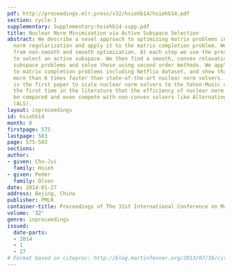 ```yaml
---
pdf: http://proceedings.mlr.press/v32/hsiehb14/hsiehb14.pdf
section: cycle-1
supplementary: Supplementary:hsiehb14-supp.pdf
title: Nuclear Norm Minimization via Active Subspace Selection
abstract: We describe a novel approach to optimizing matrix problems involving nuclear
  norm regularization and apply it to the matrix completion problem. We combine methods
  from non-smooth and smooth optimization. At each step we use the proximal gradient
  to select an active subspace. We then find a smooth, convex relaxation of the smaller
  subspace problems and solve these using second order methods. We apply our methods
  to matrix completion problems including Netflix dataset, and show that they are
  more than 6 times faster than state-of-the-art nuclear norm solvers. Also, this
  is the first paper to scale nuclear norm solvers to the Yahoo-Music dataset, and
  the first time in the literature that the efficiency of nuclear norm solvers can
  be compared and even compete with non-convex solvers like Alternating Least Squares
  (ALS).
layout: inproceedings
id: hsiehb14
month: 0
firstpage: 575
lastpage: 583
page: 575-583
sections: 
author:
- given: Cho-Jui
  family: Hsieh
- given: Peder
  family: Olsen
date: 2014-01-27
address: Bejing, China
publisher: PMLR
container-title: Proceedings of The 31st International Conference on Machine Learning
volume: '32'
genre: inproceedings
issued:
  date-parts:
  - 2014
  - 1
  - 27
# Format based on citeproc: http://blog.martinfenner.org/2013/07/30/citeproc-yaml-for-bibliographies/
---
```

